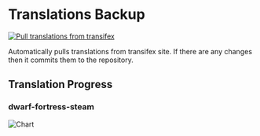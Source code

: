 # Translations Backup

[![Pull translations from transifex](https://github.com/dfint/translations-backup/actions/workflows/pull-translations.yml/badge.svg)](https://github.com/dfint/translations-backup/actions/workflows/pull-translations.yml)

Automatically pulls translations from transifex site. If there are any changes then it commits them to the repository.

## Translation Progress

### dwarf-fortress-steam

![Chart](https://quickchart.io/chart/render/sf-cb44c0f8-8312-4696-b89e-a7f408069e51)
<!--
### dwarf-fortress

![Chart](https://quickchart.io/chart/render/sf-00d0ad2e-81c0-4ce7-8bfb-89ae9173fc3e)
-->